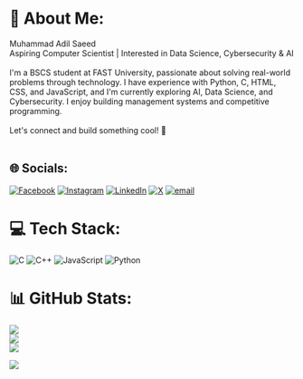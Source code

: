 # 💫 About Me:
Muhammad Adil Saeed<br>Aspiring Computer Scientist | Interested in Data Science, Cybersecurity & AI<br><br>I'm a BSCS student at FAST University, passionate about solving real-world problems through technology. I have experience with Python, C, HTML, CSS, and JavaScript, and I'm currently exploring AI, Data Science, and Cybersecurity. I enjoy building management systems and competitive programming.<br><br>Let's connect and build something cool! 🚀<br><br>


## 🌐 Socials:
[![Facebook](https://img.shields.io/badge/Facebook-%231877F2.svg?logo=Facebook&logoColor=white)](https://facebook.com/Adil.saeed.3701) [![Instagram](https://img.shields.io/badge/Instagram-%23E4405F.svg?logo=Instagram&logoColor=white)](https://instagram.com/adil._.saeed) [![LinkedIn](https://img.shields.io/badge/LinkedIn-%230077B5.svg?logo=linkedin&logoColor=white)](https://linkedin.com/in/https://wwmuhammad-adil-saeed-904698292) [![X](https://img.shields.io/badge/X-black.svg?logo=X&logoColor=white)](https://x.com/@Muhamma15285015) [![email](https://img.shields.io/badge/Email-D14836?logo=gmail&logoColor=white)](mailto:masadil942@gmail.com) 

# 💻 Tech Stack:
![C](https://img.shields.io/badge/c-%2300599C.svg?style=plastic&logo=c&logoColor=white) ![C++](https://img.shields.io/badge/c++-%2300599C.svg?style=plastic&logo=c%2B%2B&logoColor=white) ![JavaScript](https://img.shields.io/badge/javascript-%23323330.svg?style=plastic&logo=javascript&logoColor=%23F7DF1E) ![Python](https://img.shields.io/badge/python-3670A0?style=plastic&logo=python&logoColor=ffdd54)
# 📊 GitHub Stats:
![](https://github-readme-stats.vercel.app/api?username=Adil2723&theme=neon&hide_border=false&include_all_commits=false&count_private=false)<br/>
![](https://nirzak-streak-stats.vercel.app/?user=Adil2723&theme=neon&hide_border=false)<br/>
![](https://github-readme-stats.vercel.app/api/top-langs/?username=Adil2723&theme=neon&hide_border=false&include_all_commits=false&count_private=false&layout=compact)


[![](https://visitcount.itsvg.in/api?id=Adil2723&icon=0&color=0)](https://visitcount.itsvg.in)

